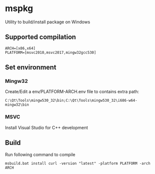 # mspkg

Utility to build/install package on Windows

## Supported compilation

```
ARCH=[x86,x64]
PLATFORM=[msvc2010,msvc2017,mingw32gcc530]
```

## Set environment

### Mingw32

Create/Edit a env/PLATFORM-ARCH.env file to contains extra path:

```
C:\Qt\Tools\mingw530_32\bin;C:\Qt\Tools\mingw530_32\i686-w64-mingw32\bin
```

### MSVC

Install Visual Studio for C++ development

## Build

Run following command to compile

```
msbuild.bat install curl -version "latest" -platform PLATFORM -arch ARCH
```